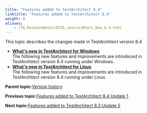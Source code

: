 ```yaml
--- 
title: "Features added to TestArchitect 8.4"
linktitle: "Features added to TestArchitect 8.4"
weight: 8
aliases: 
    - /TA_ReleaseNotes/DITA_source/Whats_New_8.4.html
---
```


This topic describes the changes made in TestArchitect version 8.4

-   **[What's new in TestArchitect for Windows](/TA_ReleaseNotes/DITA_source/Whats_New_Windows_8.4.html)**  
The following new features and improvements are introduced in TestArchitect version 8.4 running under Windows.
-   **[What's new in TestArchitect for Linux](/TA_ReleaseNotes/DITA_source/Whats_New_Linux_8.4.html)**  
The following new features and improvements are introduced in TestArchitect version 8.4 running under Linux.

**Parent topic:**[Version history](/TA_ReleaseNotes/DITA_source/Version_History.html)

**Previous topic:**[Features added to TestArchitect 8.4 Update 1](/TA_ReleaseNotes/DITA_source/Whats_New_8.4_update_1.html)

**Next topic:**[Features added to TestArchitect 8.3 Update 5](/TA_ReleaseNotes/DITA_source/Whats_New_8.3_update_5.html)

